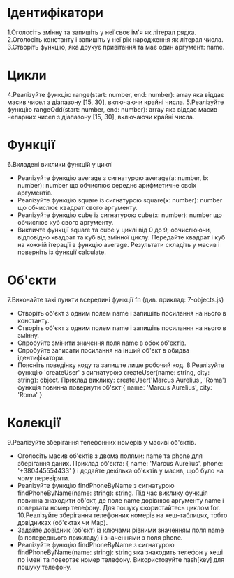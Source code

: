# Ідентифікатори
1.Оголосіть змінну та запишіть у неї своє ім'я як літерал рядка.
2.Оголосіть константу і запишіть у неї рік народження як літерал числа.
3.Створіть функцію, яка друкує привітання та має один аргумент: name.
# Цикли
4.Реалізуйте функцію range(start: number, end: number): array яка віддає масив чисел з діапазону [15, 30], включаючи крайні числа.
5.Реалізуйте функцію rangeOdd(start: number, end: number): array яка віддає масив непарних чисел з діапазону [15, 30], включаючи крайні числа.
# Функції
6.Вкладені виклики функцій у циклі
- Реалізуйте функцію average з сигнатурою average(a: number, b: number): number що обчислює середнє арифметичне своїх аргументів.
- Реалізуйте функцію square із сигнатурою square(x: number): number що обчислює квадрат свого аргументу.
- Реалізуйте функцію cube із сигнатурою cube(x: number): number що обчислює куб свого аргументу.
- Викличте функції square та cube у циклі від 0 до 9, обчислюючи, відповідно квадрат та куб від змінної циклу. Передайте квадрат і куб на кожній ітерації в функцію average. Результати складіть у масив і поверніть із функції calculate.
# Об'єкти
7.Виконайте такі пункти всередині функції fn (див. приклад: 7-objects.js)
- Створіть об'єкт з одним полем name і запишіть посилання на нього в константу.
- Створіть об'єкт з одним полем name і запишіть посилання на нього в змінну.
- Спробуйте змінити значення поля name в обох об'єктів.
- Спробуйте записати посилання на інший об'єкт в обидва ідентифікатори.
- Поясніть поведінку коду та залиште лише робочий код.
8.Реалізуйте функцію 'createUser' з сигнатурою createUser(name: string, city: string): object. Приклад виклику: createUser('Marcus Aurelius', 'Roma') функція повинна повернути об'єкт { name: 'Marcus Aurelius', city: 'Roma' }
# Колекції
9.Реалізуйте зберігання телефонних номерів у масиві об'єктів.
- Оголосіть масив об'єктів з двома полями: name та phone для зберігання даних. Приклад об'єкта: { name: 'Marcus Aurelius', phone: '+380445554433' } і додайте декілька об'єктів у масив, щоб було на чому перевіряти.
- Реалізуйте функцію findPhoneByName з сигнатурою findPhoneByName(name: string): string. Під час виклику функція повинна знаходити об'єкт, де поле name дорівнює аргументу name і повертати номер телефону. Для пошуку 
  скористайтесь циклом for.
10.Реалізуйте зберігання телефонних номерів на хеш-таблицях, тобто довідниках (об'єктах чи Map).
- Задайте довідник (об'єкт) із ключами рівними значенням поля name (з попереднього прикладу) і значеннями з поля phone.
- Реалізуйте функцію findPhoneByName з сигнатурою findPhoneByName(name: string): string яка знаходить телефон у хеші по імені та повертає номер телефону. Використовуйте hash[key] для пошуку телефону.
